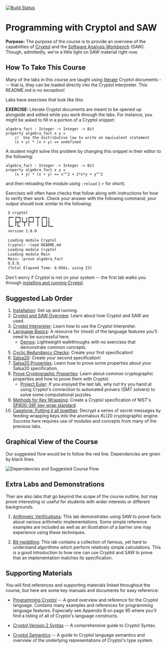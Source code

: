 [![Build Status](https://travis-ci.com/weaversa/cryptol-course.svg?branch=master)](https://travis-ci.com/weaversa/cryptol-course)

# Programming with Cryptol and SAW

**Purpose:** The purpose of the course is to provide an overview of
the capabilities of [Cryptol](https://github.com/GaloisInc/cryptol)
and the [Software Analysis
Workbench](https://github.com/GaloisInc/saw-script) (SAW). Though,
admittedly, we're a little light on SAW material right now.

## How To Take This Course

Many of the labs in this course are taught using
[literate](https://en.wikipedia.org/wiki/Literate_programming) Cryptol
documents --- that is, they can be loaded directly into the Cryptol
interpreter. This README.md is no exception!

Labs have exercises that look like this:

**EXERCISE:** Literate Cryptol documents are meant to be opened up
alongside and edited while you work through the labs. For instance,
you might be asked to fill in a portion of a Cryptol snippet:

```comment
algebra_fact : Integer -> Integer -> Bit
property algebra_fact x y =
    //  Use the distributive law to write an equivalent statement
    (x + y) * (x + y) == undefined
```

A student might solve this problem by changing this snippet in their
editor to the following:

```
algebra_fact : Integer -> Integer -> Bit
property algebra_fact x y =
    (x + y) * (x + y) == x^^2 + 2*x*y + y^^2 
```

and then reloading the module using `:reload` (`:r` for short).

Exercises will often have checks that follow along with instructions
for how to verify their work. Check your answer with the following
command; your output should look similar to the following:

```sh
 $ cryptol
 ┏━╸┏━┓╻ ╻┏━┓╺┳╸┏━┓╻
 ┃  ┣┳┛┗┳┛┣━┛ ┃ ┃ ┃┃
 ┗━╸╹┗╸ ╹ ╹   ╹ ┗━┛┗━╸
 version 2.8.0
 
 Loading module Cryptol
 Cryptol> :load README.md
 Loading module Cryptol
 Loading module Main
 Main> :prove algebra_fact 
 Q.E.D.
 (Total Elapsed Time: 0.056s, using Z3)
```

Don't worry if Cryptol is not on your system -- the first lab walks
you through [installing and running Cryptol](INSTALL.md).


## Suggested Lab Order

1. [Installation](INSTALL.md): Get up and running.
2. [Cryptol and SAW Overview](labs/Overview/Overview.md): Learn about
   how Cryptol and SAW are used.
3. [Cryptol Interpreter](labs/Interpreter/Interpreter.md): Learn how
   to use the Cryptol Interpreter.
4. [Language Basics](labs/Language/Basics.md): A resource
   for (most) of the language features you'll need to be successful
   here.
    * [Demos](labs/Demos/Demos.md): Lightweight walkthroughs with no
      exercises that demonstrate common concepts.
5. [Cyclic Redundancy Checks](labs/CRC/CRC.md): Create your first
   specification!
6. [Salsa20](labs/Salsa20/Salsa20.md): Create your second
   specification!
7. [Salsa20 Properties](labs/Salsa20/Salsa20Props.md): Learn how to
   prove some properties about your Salsa20 specification.
8. [Prove Cryptographic
   Properties](labs/CryptoProofs/CryptoProofs.md): Learn about common
   cryptographic properties and how to prove them with Cryptol.
    * [Project Euler](labs/ProjectEuler/ProjectEuler.md): If you
      enjoyed the last lab, why not try you hand at using Cryptol's
      connection to automated provers (SMT solvers) to solve some
      computational puzzles.
9. [Methods for Key Wrapping](labs/KeyWrapping/KeyWrapping.md):
   Create a Cryptol specification of NIST's [SP800-38F key wrap
   standard](https://csrc.nist.gov/publications/detail/sp/800-38f/final).
10. [Capstone: Putting it all
   together](labs/LoremIpsum/LoremIpsum.md): Decrypt a series of
   secret messages by feeding wrapping keys into the anomalous KLI20
   cryptographic engine. Success here requires use of modules and concepts
   from many of the previous labs.


## Graphical View of the Course

Our suggested flow would be to follow the red line. Dependencies are
given by black lines.

<img class="center" src="https://raw.githubusercontent.com/weaversa/cryptol-course/master/misc/deps.svg" alt="Dependencies and Suggested Course Flow">


## Extra Labs and Demonstrations

Ther are also labs that go beyond the scope of the course outline, but
may prove interesting or useful for students with wider interests or
different backgrounds. 

1. [Arithmetic Verifications](labs/saw/ArithmeticVerifications/ArithmeticVerifications.md):
   This lab demonstrates using SAW to prove facts about various
   arithmetic implementations. Some simple reference examples are
   included as well as an illustration of a barrier one may experience
   using these techniques.

2. [Bit-twiddling](labs/saw/bittwiddling/bittwiddling.md): This lab contains a
   collection of famous, yet hard to understand algorithms which
   perform relatively simple calculations. This is a good introduction
   to how one can use Cryptol and SAW to prove that an implementation
   matches its specification.


## Supporting Materials

You will find references and supporting materials linked throughout
the course, but here are some key manuals and documents for easy
reference:

* [Programming
  Cryptol](https://github.com/GaloisInc/cryptol/blob/master/docs/ProgrammingCryptol.pdf)
  -- A good overview and reference for the Cryptol language. Contains
  many examples and references for programming language
  features. Especially see Appendix B on page 95 where you'll find a
  listing of all of Cryptol's language constructs.

* [Cryptol Version 2
  Syntax](https://github.com/GaloisInc/cryptol/blob/master/docs/Syntax.pdf)
  -- A comprehensive guide to Cryptol Syntax.

* [Cryptol
  Semantics](https://github.com/GaloisInc/cryptol/blob/master/docs/Semantics.pdf)
  -- A guide to Cryptol language semantics and overview of the
  underlying representations of Cryptol's type system.

